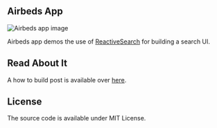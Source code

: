 ## Airbeds App

![Airbeds app image](https://i.imgur.com/06wpxko.png)

Airbeds app demos the use of [ReactiveSearch](https://github.com/appbaseio/reactivesearch) for building a search UI.

## Read About It

A how to build post is available over [here](https://scotch.io/tutorials/build-an-airbnb-clone-with-react-and-elasticsearch).

## License

The source code is available under MIT License.


